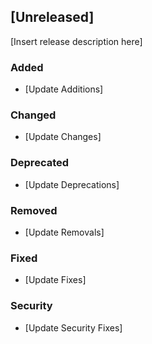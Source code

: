 ## [Unreleased]

[Insert release description here]

### Added
- [Update Additions]

### Changed
- [Update Changes]

### Deprecated
- [Update Deprecations]

### Removed
- [Update Removals]

### Fixed
- [Update Fixes]

### Security
- [Update Security Fixes]